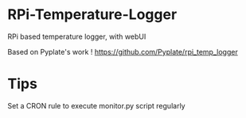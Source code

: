 # RPi-Temperature-Logger
RPi based temperature logger, with webUI

Based on Pyplate's work ! https://github.com/Pyplate/rpi_temp_logger

# Tips
Set a CRON rule to execute monitor.py script regularly
